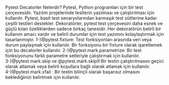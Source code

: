 Pytest Decatorler Nelerdir?
Pytest, Python programları için bir test çerçevesidir. Yazılım projelerinde testlerin yazılması ve çalıştırılması için kullanılır. 
Pytest, basit test senaryolarından karmaşık test süitlerine kadar çeşitli testleri destekler.
Dekoratörler, pytest test çerçevesini daha esnek ve güçlü kılan özelliklerden sadece birkaç tanesidir.
 Her dekoratörün belirli bir kullanım amacı vardır ve belirli durumlar için test yazımını kolaylaştırmak için tasarlanmıştır.
1-)@pytest.fixture: Test fonksiyonları arasında veri veya durum paylaşmak için kullanılır.
Bir fonksiyonu bir fixture olarak işaretlemek için bu decatorler kullanılır.
2-)@pytest.mark.parametrize: Bir test fonksiyonunu farklı parametre setleriyle çalıştırmak için kullanılır.
3-)@pytest.mark.skip ve @pytest.mark.skipif:Bir testin çalıştırılmasını geçici olarak atlamak veya belirli koşullara bağlı olarak atlamak için kullanılır.
4-)@pytest.mark.xfail : Bir testin bilinçli olarak başarısız olmasını beklediğinizi belirtmek için kullanılır.
